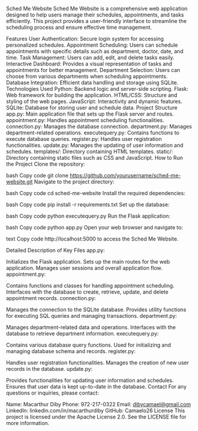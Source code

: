 Sched Me Website
Sched Me Website is a comprehensive web application designed to help users manage their schedules, appointments, and tasks efficiently. This project provides a user-friendly interface to streamline the scheduling process and ensure effective time management.

Features
User Authentication: Secure login system for accessing personalized schedules.
Appointment Scheduling: Users can schedule appointments with specific details such as department, doctor, date, and time.
Task Management: Users can add, edit, and delete tasks easily.
Interactive Dashboard: Provides a visual representation of tasks and appointments for better management.
Department Selection: Users can choose from various departments when scheduling appointments.
Database Integration: Efficient data handling and storage using SQLite.
Technologies Used
Python: Backend logic and server-side scripting.
Flask: Web framework for building the application.
HTML/CSS: Structure and styling of the web pages.
JavaScript: Interactivity and dynamic features.
SQLite: Database for storing user and schedule data.
Project Structure
app.py: Main application file that sets up the Flask server and routes.
appointment.py: Handles appointment scheduling functionalities.
connection.py: Manages the database connection.
department.py: Manages department-related operations.
executequery.py: Contains functions to execute database queries.
register.py: Handles user registration functionalities.
update.py: Manages the updating of user information and schedules.
templates/: Directory containing HTML templates.
static/: Directory containing static files such as CSS and JavaScript.
How to Run the Project
Clone the repository:

bash
Copy code
git clone https://github.com/yourusername/sched-me-website.git
Navigate to the project directory:

bash
Copy code
cd sched-me-website
Install the required dependencies:

bash
Copy code
pip install -r requirements.txt
Set up the database:

bash
Copy code
python executequery.py
Run the Flask application:

bash
Copy code
python app.py
Open your web browser and navigate to:

text
Copy code
http://localhost:5000
to access the Sched Me Website.

Detailed Description of Key Files
app.py:

Initializes the Flask application.
Sets up the main routes for the web application.
Manages user sessions and overall application flow.
appointment.py:

Contains functions and classes for handling appointment scheduling.
Interfaces with the database to create, retrieve, update, and delete appointment records.
connection.py:

Manages the connection to the SQLite database.
Provides utility functions for executing SQL queries and managing transactions.
department.py:

Manages department-related data and operations.
Interfaces with the database to retrieve department information.
executequery.py:

Contains various database query functions.
Used for initializing and managing database schema and records.
register.py:

Handles user registration functionalities.
Manages the creation of new user records in the database.
update.py:

Provides functionalities for updating user information and schedules.
Ensures that user data is kept up-to-date in the database.
Contact
For any questions or inquiries, please contact:

Name: Macarthur Diby
Phone: 972-217-0322
Email: dibycamael@gmail.com
LinkedIn: linkedin.com/in/macarthurdiby
GitHub: Camaelo26
License
This project is licensed under the Apache License 2.0. See the LICENSE file for more information.

